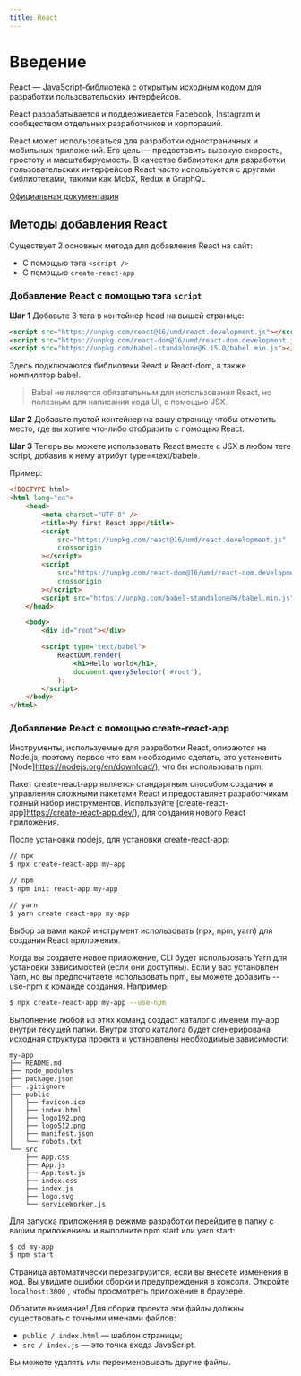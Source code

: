 ```yaml
---
title: React
---
```


# Введение

React — JavaScript-библиотека с открытым исходным кодом для разработки пользовательских интерфейсов.

React разрабатывается и поддерживается Facebook, Instagram и сообществом отдельных разработчиков и корпораций.

React может использоваться для разработки одностраничных и мобильных приложений. Его цель — предоставить высокую скорость, простоту и масштабируемость. В качестве библиотеки для разработки пользовательских интерфейсов React часто используется с другими библиотеками, такими как MobX, Redux и GraphQL

[Официальная документация](https://ru.reactjs.org/)

## Методы добавления React

Существует 2 основных метода для добавления React на сайт:

-   С помощью тэга `<script />`
-   С помощью `create-react-app`

### Добавление React с помощью тэга `script`

**Шаг 1** Добавьте 3 тега в контейнер head на вышей странице:

```html
<script src="https://unpkg.com/react@16/umd/react.development.js"></script>
<script src="https://unpkg.com/react-dom@16/umd/react-dom.development.js"></script>
<script src="https://unpkg.com/babel-standalone@6.15.0/babel.min.js"></script>
```

Здесь подключаются библиотеки React и React-dom, а также компилятор babel.

> Babel не является обязательным для использования React, но полезным для написания кода UI, с помощью JSX.

**Шаг 2** Добавьте пустой контейнер на вашу страницу чтобы отметить место, где вы хотите что-либо отобразить с помощью React.

**Шаг 3** Теперь вы можете использовать React вместе с JSX в любом теге script, добавив к нему атрибут type=«text/babel».

Пример:

```html
<!DOCTYPE html>
<html lang="en">
	<head>
		<meta charset="UTF-8" />
		<title>My first React app</title>
		<script
			src="https://unpkg.com/react@16/umd/react.development.js"
			crossorigin
		></script>
		<script
			src="https://unpkg.com/react-dom@16/umd/react-dom.development.js"
			crossorigin
		></script>
		<script src="https://unpkg.com/babel-standalone@6/babel.min.js"></script>
	</head>

	<body>
		<div id="root"></div>

		<script type="text/babel">
			ReactDOM.render(
				<h1>Hello world</h1>,
				document.querySelector('#root'),
			);
		</script>
	</body>
</html>
```

### Добавление React с помощью create-react-app

Инструменты, используемые для разработки React, опираются на Node.js, поэтому первое что вам необходимо сделать, это установить [Node]https://nodejs.org/en/download/), что бы использовать npm.

Пакет create-react-app является стандартным способом создания и управления сложными пакетами React и предоставляет разработчикам полный набор инструментов. Используйте [create-react-app]https://create-react-app.dev/), для создания нового React приложения.

После установки nodejs, для установки create-react-app:

```bash
// npx
$ npx create-react-app my-app

// npm
$ npm init react-app my-app

// yarn
$ yarn create react-app my-app
```

Выбор за вами какой инструмент использовать (npx, npm, yarn) для создания React приложения.

Когда вы создаете новое приложение, CLI будет использовать Yarn для установки зависимостей (если они доступны). Если у вас установлен Yarn, но вы предпочитаете использовать npm, вы можете добавить --use-npm к команде создания. Например:

```bash
$ npx create-react-app my-app --use-npm
```

Выполнение любой из этих команд создаст каталог с именем my-app внутри текущей папки. Внутри этого каталога будет сгенерирована исходная структура проекта и установлены необходимые зависимости:

```jade
my-app
├── README.md
├── node_modules
├── package.json
├── .gitignore
├── public
│   ├── favicon.ico
│   ├── index.html
│   ├── logo192.png
│   ├── logo512.png
│   ├── manifest.json
│   └── robots.txt
└── src
    ├── App.css
    ├── App.js
    ├── App.test.js
    ├── index.css
    ├── index.js
    ├── logo.svg
    └── serviceWorker.js
```

Для запуска приложения в режиме разработки перейдите в папку с вашим приложением и выполните npm start или yarn start:

```bash
$ cd my-app
$ npm start
```

Страница автоматически перезагрузится, если вы внесете изменения в код. Вы увидите ошибки сборки и предупреждения в консоли. Откройте `localhost:3000` , чтобы просмотреть приложение в браузере.

Обратите внимание! Для сборки проекта эти файлы должны существовать с точными именами файлов:

-   `public / index.html` — шаблон страницы;
-   `src / index.js` — это точка входа JavaScript.

Вы можете удалять или переименовывать другие файлы.
